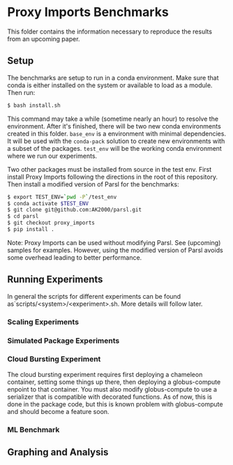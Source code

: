 # Proxy Imports Benchmarks
This folder contains the information necessary to reproduce the results from an upcoming paper. 

## Setup
The benchmarks are setup to run in a conda environment. Make sure that conda is either installed on the system or available to load as a module. Then run:
```bash
$ bash install.sh
```
This command may take a while (sometime nearly an hour) to resolve the environment. After it's finished, there will be two new conda environments created in this folder. `base_env` is a environment with minimal dependencies. It will be used with the `conda-pack` solution to create new environments with a subset of the packages. `test_env` will be the working conda environment where we run our experiments.

Two other packages must be installed from source in the test env. First install Proxy Imports following the directions in the root of this repository. Then install a modified version of Parsl for the benchmarks:

```bash
$ export TEST_ENV=`pwd -P`/test_env
$ conda activate $TEST_ENV
$ git clone git@github.com:AK2000/parsl.git
$ cd parsl
$ git checkout proxy_imports
$ pip install .
```
Note: Proxy Imports can be used without modifying Parsl. See (upcoming) samples for examples. However, using the modified version of Parsl avoids some overhead leading to better performance.

## Running Experiments

In general the scripts for different experiments can be found as`scripts/\<system\>/\<experiment\>.sh. More details will follow later.

### Scaling Experiments

### Simulated Package Experiments

### Cloud Bursting Experiment
The cloud bursting experiment requires first deploying a chameleon container, setting some things up there, then deploying a globus-compute enpoint to that container. You must also modify globus-compute to use a serializer that is compatible with decorated functions. As of now, this is done in the package code, but this is known problem with globus-compute and should become a feature soon.

### ML Benchmark

## Graphing and Analysis
